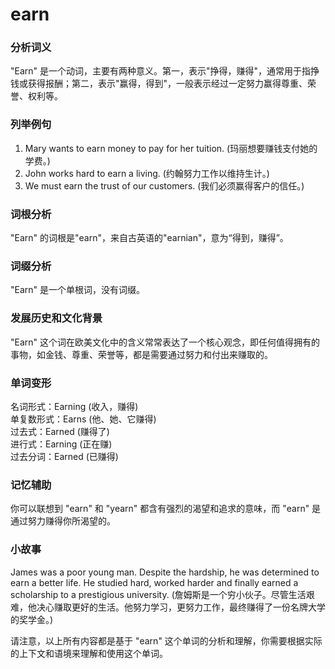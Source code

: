 # earn

### 分析词义

  

"Earn" 是一个动词，主要有两种意义。第一，表示"挣得，赚得"，通常用于指挣钱或获得报酬；第二，表示"赢得，得到"，一般表示经过一定努力赢得尊重、荣誉、权利等。

  

### 列举例句

  

1.  Mary wants to earn money to pay for her tuition. (玛丽想要赚钱支付她的学费。)
2.  John works hard to earn a living. (约翰努力工作以维持生计。)
3.  We must earn the trust of our customers. (我们必须赢得客户的信任。)

  

### 词根分析

  

"Earn" 的词根是"earn"，来自古英语的"earnian"，意为“得到，赚得”。

  

### 词缀分析

  

"Earn" 是一个单根词，没有词缀。

  

### 发展历史和文化背景

  

"Earn" 这个词在欧美文化中的含义常常表达了一个核心观念，即任何值得拥有的事物，如金钱、尊重、荣誉等，都是需要通过努力和付出来赚取的。

  

### 单词变形

  

名词形式：Earning (收入，赚得)  
单复数形式：Earns (他、她、它赚得)  
过去式：Earned (赚得了)  
进行式：Earning (正在赚)  
过去分词：Earned (已赚得)

  

### 记忆辅助

  

你可以联想到 "earn" 和 "yearn" 都含有强烈的渴望和追求的意味，而 "earn" 是通过努力赚得你所渴望的。

  

### 小故事

  

James was a poor young man. Despite the hardship, he was determined to earn a better life. He studied hard, worked harder and finally earned a scholarship to a prestigious university. (詹姆斯是一个穷小伙子。尽管生活艰难，他决心赚取更好的生活。他努力学习，更努力工作，最终赚得了一份名牌大学的奖学金。)

  

请注意，以上所有内容都是基于 "earn" 这个单词的分析和理解，你需要根据实际的上下文和语境来理解和使用这个单词。
